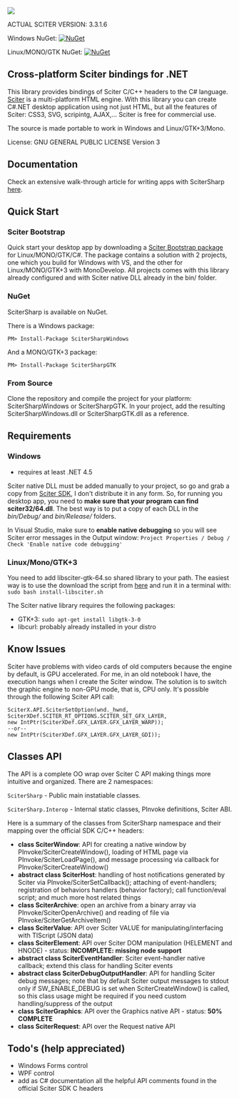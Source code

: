 ![](http://misoftware.rs/Content/BlogCDN/csharp-bindings.png)

ACTUAL SCITER VERSION: 3.3.1.6

Windows NuGet: [![NuGet](https://img.shields.io/badge/nuget-v1.0.8-blue.svg)](https://www.nuget.org/packages/SciterSharpWindows/)

Linux/MONO/GTK NuGet: [![NuGet](https://img.shields.io/badge/nuget-v1.0.8-blue.svg)](https://www.nuget.org/packages/SciterSharpGTK/)


## Cross-platform Sciter bindings for .NET

This library provides bindings of Sciter C/C++ headers to the C# language. [Sciter](http://sciter.com/download/) is a multi-platform HTML engine. With this library you can create C#.NET desktop application using not just HTML, but all the features of Sciter: CSS3, SVG, scripintg, AJAX,... Sciter is free for commercial use.

The source is made portable to work in Windows and Linux/GTK+3/Mono.

License: GNU GENERAL PUBLIC LICENSE Version 3

## Documentation

Check an extensive walk-through article for writing apps with SciterSharp [here](http://www.codeproject.com/Articles/1057199/Sciter-HTML-Csharp-based-desktop-apps-walkthrough).

## Quick Start

### Sciter Bootstrap

Quick start your desktop app by downloading a [Sciter Bootstrap package](http://misoftware.rs/Bootstrap/Download) for Linux/MONO/GTK/C#. The package contains a solution with 2 projects, one which you build for Windows with VS, and the other for Linux/MONO/GTK+3 with MonoDevelop. All projects comes with this library already configured and with Sciter native DLL already in the bin/ folder.

### NuGet

SciterSharp is available on NuGet.

There is a Windows package:
```
PM> Install-Package SciterSharpWindows
```

And a MONO/GTK+3 package: 

```
PM> Install-Package SciterSharpGTK
```

### From Source

Clone the repository and compile the project for your platform: SciterSharpWindows or SciterSharpGTK. In your project, add the resulting SciterSharpWindows.dll or SciterSharpGTK.dll as a reference.

## Requirements

### Windows
- requires at least .NET 4.5

Sciter native DLL must be added manually to your project, so go and grab a copy from [Sciter SDK](http://sciter.com/sdk/sciter-sdk-3.zip), I don't distribute it in any form. So, for running you desktop app, you need to **make sure that your program can find sciter32/64.dll**. The best way is to put a copy of each DLL in the *bin/Debug/* and *bin/Release/* folders.

In Visual Studio, make sure to **enable native debugging** so you will see Sciter error messages in the Output window: ```Project Properties / Debug / Check 'Enable native code debugging'```
 
### Linux/Mono/GTK+3

You need to add libsciter-gtk-64.so shared library to your path. The easiest way is to use the download the script from [here](https://raw.githubusercontent.com/midiway/SciterBootstrap-CSharp/TemplateMultiPlatform/install-libsciter.sh) and run it in a terminal with: ```sudo bash install-libsciter.sh```

The Sciter native library requires the following packages:
- GTK+3: ```sudo apt-get install libgtk-3-0```
- libcurl: probably already installed in your distro


## Know Issues

Sciter have problems with video cards of old computers because the engine by default, is GPU accelerated. For me, in an old notebook I have, the execution hangs when I create the Sciter window. The solution is to switch the graphic engine to non-GPU mode, that is, CPU only. It's possible through the following Sciter API call:

```
SciterX.API.SciterSetOption(wnd._hwnd, SciterXDef.SCITER_RT_OPTIONS.SCITER_SET_GFX_LAYER,
new IntPtr(SciterXDef.GFX_LAYER.GFX_LAYER_WARP));
--or--
new IntPtr(SciterXDef.GFX_LAYER.GFX_LAYER_GDI));
```

## Classes API

The API is a complete OO wrap over Sciter C API making things more intuitive and organized.
There are 2 namespaces:

```SciterSharp``` - Public main instatiable classes.

```SciterSharp.Interop``` - Internal static classes, PInvoke definitions, Sciter ABI.

Here is a summary of the classes from SciterSharp namespace and their mapping over the official SDK C/C++ headers:

- **class SciterWindow**: API for creating a native window by PInvoke/SciterCreateWindow(), loading of HTML page via PInvoke/SciterLoadPage(), and message processing via callback for PInvoke/SciterCreateWindow()
- **abstract class SciterHost**: handling of host notifications generated by Sciter via PInvoke/SciterSetCallback(); attaching of event-handlers; registration of behaviors handlers (behavior factory); call function/eval script; and much more host related things
- **class SciterArchive**: open an archive from a binary array via PInvoke/SciterOpenArchive() and reading of file via PInvoke/SciterGetArchiveItem()
- **class SciterValue**: API over Sciter VALUE for manipulating/interfacing with TIScript (JSON data)
- **class SciterElement**: API over Sciter DOM manipulation (HELEMENT and HNODE) - status: **INCOMPLETE: missing node support**
- **abstract class SciterEventHandler**: Sciter event-handler native callback; extend this class for handling Sciter events
- **abstract class SciterDebugOutputHandler**: API for handling Sciter debug messages; note that by default Sciter output messages to stdout only if SW_ENABLE_DEBUG is set when SciterCreateWindow() is called, so this class usage might be required if you need custom handling/suppress of the output
- **class SciterGraphics**: API over the Graphics native API - status: **50% COMPLETE**
- **class SciterRequest**: API over the Request native API


## Todo's (help appreciated) 

- Windows Forms control
- WPF control
- add as C# documentation all the helpful API comments found in the official Sciter SDK C headers